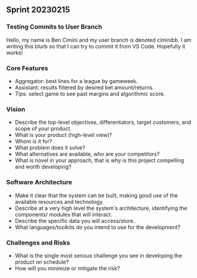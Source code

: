 ## Sprint 20230215

### Testing Commits to User Branch
Hello, my name is Ben Cimini and my user branch is denoted ciminibb. I am writing this blurb so
that I can try to commit it from VS Code. Hopefully it works!

### Core Features
- Aggregator: best lines for a league by gameweek.
- Assistant: results filtered by desired bet amount/returns.
- Tips: select game to see past margins and algorithmic score.

### Vision
- Describe the top-level objectives, differentiators, target customers, and scope of your
product.
- What is your product (high-level view)?
- Whom is it for?
- What problem does it solve?
- What alternatives are available, who are your competitors?
- What is novel in your approach, that is why is this project compelling and worth
developing?

### Software Architecture
- Make it clear that the system can be built, making good use of the available resources
and technology.
- Describe at a very high level the system's architecture, identifying the components/
modules that will interact.
- Describe the specific data you will access/store.
- What languages/toolkits do you intend to use for the
development?

### Challenges and Risks
- What is the single most serious challenge you see in developing the product on
schedule?
- How will you minimize or mitigate the risk?
